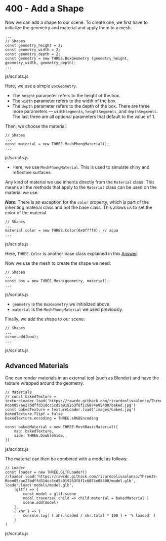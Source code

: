 # 400 - Add a Shape

Now we can add a shape to our scene. To create one, we first have to initialize the geometry and material and apply them to a mesh.

```
...
// Shapes
const geometry_height = 2;
const geometry_width = 2;
const geometry_depth = 2;
const geometry = new THREE.BoxGeometry (geometry_height, geometry_width, geometry_depth);
...
```
js/scripts.js

Here, we use a simple ```BoxGeometry```.

- The ```height``` parameter refers to the height of the box.
- The ```width``` parameter refers to the width of the box.
- The ```depth``` parameter refers to the depth of the box. There are three more parameters — ```widthSegments```, ```heightSegments```, and ```depthSegments```. The last three are all optional parameters that default to the value of 1.

Then, we choose the material:

```
// Shapes
...
const material = new THREE.MeshPhongMaterial();
...
```
js/scripts.js

- Here, we use ```MeshPhongMaterial```. This is used to simulate shiny and reflective surfaces.

Any kind of material we use inherits directly from the ```Material``` class. This means all the methods that apply to the ```Material``` class can be used on the material we use.

***Note***: There is an exception for the ```color``` property, which is part of the inheriting material class and not the base class. This allows us to set the color of the material.

```
// Shapes
...
material.color = new THREE.Color(0x0ffff0); // aqua
...
```
js/scripts.js

Here, ```THREE.Color``` is another base class explained in this [Answer](https://www.educative.io/answers/what-is-the-color-class-in-threejs).

Now we use the mesh to create the shape we need:

```
// Shapes
...
const box = new THREE.Mesh(geometry, material);
...
```
js/scripts.js

- ```geometry``` is the ```BoxGeometry``` we initialized above.
- ```material``` is the ```MeshPhongMaterial``` we used previously.

Finally, we add the shape to our scene:

```
// Shapes
...
scene.add(box);
...
```
js/scripts.js

## Advanced Materials

One can render materials in an external tool (such as Blender) and have the texture wrapped around the geometry.

```
// Materials
// const bakedTexture = textureLoader.load('https://rawcdn.githack.com/ricardoolivaalonso/ThreeJS-Room05/ae27bdffd31dcc5cd5a919263f8f1c6874e05400/baked.jpg')
const bakedTexture = textureLoader.load('images/baked.jpg')
bakedTexture.flipY = false
bakedTexture.encoding = THREE.sRGBEncoding

const bakedMaterial = new THREE.MeshBasicMaterial({
    map: bakedTexture,
    side: THREE.DoubleSide,
})
```
js/scripts.js

The material can then be combined with a model as follows:

```
// Loader
const loader = new THREE.GLTFLoader()
//loader.load('https://rawcdn.githack.com/ricardoolivaalonso/ThreeJS-Room05/ae27bdffd31dcc5cd5a919263f8f1c6874e05400/model.glb',
loader.load('models/model.glb',	
    (gltf) => {
        const model = gltf.scene
        model.traverse( child => child.material = bakedMaterial )
        scene.add(model)
    },
    ( xhr ) => {
		console.log( ( xhr.loaded / xhr.total * 100 ) + '% loaded' )
    }
)
```
js/scripts.js
